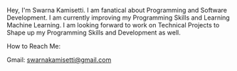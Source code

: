 Hey, I'm Swarna Kamisetti. I am fanatical about Programming and Software Development. I am currently improving my Programming Skills and Learning Machine Learning.
I am looking forward to work on Technical Projects to Shape up my Programming Skills and Development as well. 

How to Reach Me:

Gmail: swarnakamisetti@gmail.com



<!---
Swarna-Kamisetti/Swarna-Kamisetti is a ✨ special ✨ repository because its `README.md` (this file) appears on your GitHub profile.
You can click the Preview link to take a look at your changes.
--->
